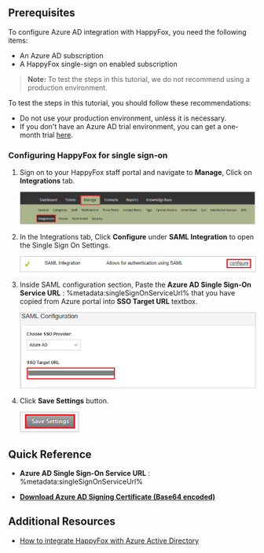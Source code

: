 ## Prerequisites

To configure Azure AD integration with HappyFox, you need the following items:

- An Azure AD subscription
- A HappyFox single-sign on enabled subscription

> **Note:**
> To test the steps in this tutorial, we do not recommend using a production environment.

To test the steps in this tutorial, you should follow these recommendations:

- Do not use your production environment, unless it is necessary.
- If you don't have an Azure AD trial environment, you can get a one-month trial [here](https://azure.microsoft.com/pricing/free-trial/).

### Configuring HappyFox for single sign-on

1. Sign on to your HappyFox staff portal and navigate to **Manage**, Click on **Integrations** tab.

	![Configure Single Sign-On](./media/header.png) 

2. In the Integrations tab, Click **Configure** under **SAML Integration** to open the Single Sign On Settings.

	![Configure Single Sign-On](./media/configure.png) 

3. Inside SAML configuration section, Paste the **Azure AD Single Sign-On Service URL** : %metadata:singleSignOnServiceUrl% that you have copied from Azure portal into **SSO Target URL** textbox.

	![Configure Single Sign-On](./media/targeturl.png)

4. Click **Save Settings** button.

	![Configure Single Sign-On](./media/savesettings.png)

## Quick Reference

* **Azure AD Single Sign-On Service URL** : %metadata:singleSignOnServiceUrl%

* **[Download Azure AD Signing Certificate (Base64 encoded)](%metadata:certificateDownloadBase64Url%)**

## Additional Resources

* [How to integrate HappyFox with Azure Active Directory](active-directory-saas-happyfox-tutorial.md)
